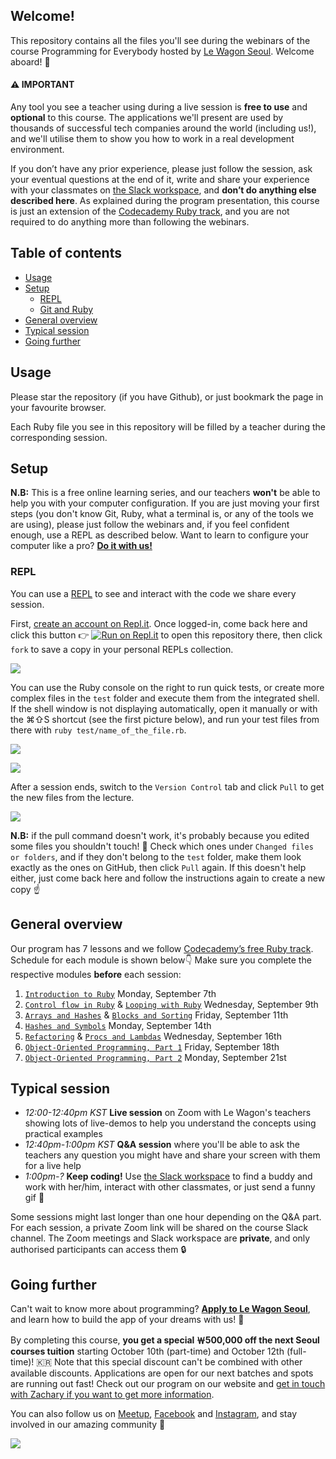 ## Welcome!

This repository contains all the files you'll see during the webinars of the course Programming for Everybody hosted by [Le Wagon Seoul](https://www.lewagon.com/seoul). Welcome aboard! 🎉

#### ⚠️ IMPORTANT

Any tool you see a teacher using during a live session is **free to use** and **optional** to this course. The applications we'll present are used by thousands of successful tech companies around the world (including us!), and we'll utilise them to show you how to work in a real development environment.

If you don’t have any prior experience, please just follow the session, ask your eventual questions at the end of it, write and share your experience with your classmates on [the Slack workspace](https://le-wagon-seoul.slack.com), and **don’t do anything else described here**. As explained during the program presentation, this course is just an extension of the [Codecademy Ruby track](https://www.codecademy.com/learn/learn-ruby), and you are not required to do anything more than following the webinars.

## Table of contents

- [Usage](#usage)
- [Setup](#setup)
  - [REPL](#repl)
  - [Git and Ruby](#git-and-ruby)
- [General overview](#general-overview)
- [Typical session](#typical-session)
- [Going further](#going-further)

## Usage

Please star the repository (if you have Github), or just bookmark the page in your favourite browser.

Each Ruby file you see in this repository will be filled by a teacher during the corresponding session.

## Setup

**N.B:** This is a free online learning series, and our teachers **won't** be able to help you with your computer configuration. If you are just moving your first steps (you don't know Git, Ruby, what a terminal is, or any of the tools we are using), please just follow the webinars and, if you feel confident enough, use a REPL as described below. Want to learn to configure your computer like a pro? **[Do it with us!](#going-further)**

### REPL

You can use a [REPL](https://en.wikipedia.org/wiki/Read%E2%80%93eval%E2%80%93print_loop) to see and interact with the code we share every session.

First, [create an account on Repl.it](https://repl.it/signup). Once logged-in, come back here and click this button 👉 [![Run on Repl.it](https://repl.it/badge/github/zacharygian/programming4everybody)](https://repl.it/@lewagonseoul/programming4everybody) to open this repository there, then click `fork` to save a copy in your personal REPLs collection.

![](https://github.com/lewagonseoul/programming4everybody/raw/master/images/repl1.png)

You can use the Ruby console on the right to run quick tests, or create more complex files in the `test` folder and execute them from the integrated shell.
If the shell window is not displaying automatically, open it manually or with the ⌘⇧S shortcut (see the first picture below), and run your test files from there with `ruby test/name_of_the_file.rb`.

![](https://github.com/lewagonseoul/programming4everybody/raw/master/images/repl2.png)

![](https://github.com/lewagonseoul/programming4everybody/raw/master/images/repl3.png)

After a session ends, switch to the `Version Control` tab and click `Pull` to get the new files from the lecture.

![](https://github.com/lewagonseoul/programming4everybody/raw/master/images/repl4.png)

**N.B:** if the pull command doesn't work, it's probably because you edited some files you shouldn't touch! 🛑 Check which ones under `Changed files or folders`, and if they don't belong to the `test` folder, make them look exactly as the ones on GitHub, then click `Pull` again. If this doesn't help either, just come back here and follow the instructions again to create a new copy ☝️


## General overview

Our program has 7 lessons and we follow [Codecademy’s free Ruby track](https://www.codecademy.com/learn/learn-ruby).
Schedule for each module is shown below👇 Make sure you complete the respective modules **before** each session:

1. [`Introduction to Ruby`](https://github.com/lewagonseoul/programming4everybody/blob/july-2020/01_introduction.rb) Monday, September 7th
2. [`Control flow in Ruby`](https://github.com/lewagonseoul/programming4everybody/blob/july-2020/02_control_flow.rb) & [`Looping with Ruby`](https://github.com/lewagonseoul/programming4everybody/blob/july-2020/03_looping.rb) Wednesday, September 9th
3. [`Arrays and Hashes`](https://github.com/lewagonseoul/programming4everybody/blob/master/04_arrays_and_hashes.rb) & [`Blocks and Sorting`](https://github.com/lewagonseoul/programming4everybody/blob/master/05_methods_and_blocks.rb) Friday, September 11th
4. [`Hashes and Symbols`](https://github.com/lewagonseoul/programming4everybody/blob/master/06_hashes_and_symbols.rb) Monday, September 14th
5. [`Refactoring`](https://github.com/lewagonseoul/programming4everybody/blob/master/07_refactoring.rb) & [`Procs and Lambdas`](https://github.com/lewagonseoul/programming4everybody/blob/master/08_procs_and_lambdas.rb) Wednesday, September 16th
6. [`Object-Oriented Programming, Part 1`](https://github.com/lewagonseoul/programming4everybody/blob/master/09_oop.rb) Friday, September 18th
7. [`Object-Oriented Programming, Part 2`](https://github.com/lewagonseoul/programming4everybody/blob/master/10_oop.rb) Monday, September 21st

## Typical session

- _12:00-12:40pm KST_ **Live session** on Zoom with Le Wagon's teachers showing lots of live-demos to help you understand the concepts using practical examples
- _12:40pm-1:00pm KST_ **Q&A session** where you'll be able to ask the teachers any question you might have and share your screen with them for a live help
- _1:00pm-?_ **Keep coding!** Use [the Slack workspace](https://le-wagon-seoul.slack.com) to find a buddy and work with her/him, interact with other classmates, or just send a funny gif 🙈

Some sessions might last longer than one hour depending on the Q&A part.
For each session, a private Zoom link will be shared on the course Slack channel. The Zoom meetings and Slack workspace are **private**, and only authorised participants can access them 🔒

## Going further

Can't wait to know more about programming? **[Apply to Le Wagon Seoul](http://www.lewagon.com/seoul/apply)**, and learn how to build the app of your dreams with us! 🚀

By completing this course, **you get a special ￦500,000 off the next Seoul courses tuition** starting October 10th (part-time) and October 12th (full-time)! 🇰🇷
 Note that this special discount can't be combined with other available discounts.
Applications are open for our next batches and spots are running out fast! Check out our program on our website and [get in touch with Zachary if you want to get more information](https://lew.ag/zachary).

You can also follow us on [Meetup](https://www.meetup.com/Le-Wagon-Seoul), [Facebook](https://www.facebook.com/lewagonseoul) and [Instagram](https://www.instagram.com/lewagonkorea), and stay involved in our amazing community 🤩

![](https://github.com/lewagonseoul/programming4everybody/raw/master/images/seoul.jpg)
